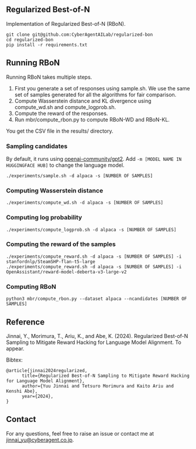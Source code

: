 ## Regularized Best-of-N

Implementation of Regularized Best-of-N (RBoN).


```
git clone git@github.com:CyberAgentAILab/regularized-bon
cd regularized-bon
pip install -r requirements.txt
```

## Running RBoN

Running RBoN takes multiple steps. 

1. First you generate a set of responses using sample.sh. We use the same set of samples generated for all the algorithms for fair comparison.
2. Compute Wasserstein distance and KL divergence using compute_wd.sh and compute_logprob.sh. 
3. Compute the reward of the responses.
3. Run mbr/compute_rbon.py to compute RBoN-WD and RBoN-KL.

You get the CSV file in the results/ directory.

### Sampling candidates

By default, it runs using [openai-community/gpt2](https://huggingface.co/openai-community/gpt2). Add `-m [MODEL NAME IN HUGGINGFACE HUB]` to change the language model.

```
./experiments/sample.sh -d alpaca -s [NUMBER OF SAMPLES] 
```

### Computing Wasserstein distance

```
./experiments/compute_wd.sh -d alpaca -s [NUMBER OF SAMPLES] 
```

### Computing log probability

```
./experiments/compute_logprob.sh -d alpaca -s [NUMBER OF SAMPLES] 
```

### Computing the reward of the samples

```
./experiments/compute_reward.sh -d alpaca -s [NUMBER OF SAMPLES] -i stanfordnlp/SteamSHP-flan-t5-large
./experiments/compute_reward.sh -d alpaca -s [NUMBER OF SAMPLES] -i OpenAssistant/reward-model-deberta-v3-large-v2
```


### Computing RBoN
```
python3 mbr/compute_rbon.py --dataset alpaca --ncandidates [NUMBER OF SAMPLES]
```


## Reference

Jinnai, Y., Morimura, T., Ariu, K., and Abe, K. (2024). Regularized Best-of-N Sampling to Mitigate Reward Hacking for Language Model Alignment. To appear.

Bibtex:
```
@article{jinnai2024regularized,
      title={Regularized Best-of-N Sampling to Mitigate Reward Hacking for Language Model Alignment},
      author={Yuu Jinnai and Tetsuro Morimura and Kaito Ariu and Kenshi Abe},
      year={2024},
}
```

## Contact
For any questions, feel free to raise an issue or contact me at jinnai_yu@cyberagent.co.jp.
